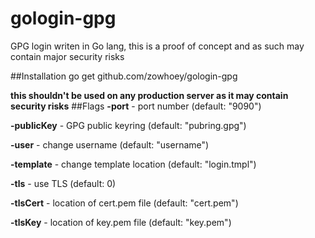# gologin-gpg
GPG login writen in Go lang, this is a proof of concept and as such may contain major security risks

##Installation
    go get github.com/zowhoey/gologin-gpg

**this shouldn't be used on any production server as it may contain security risks**
##Flags
**-port** - port number (default: "9090")

**-publicKey** - GPG public keyring (default: "pubring.gpg")

**-user** - change username (default: "username")

**-template** - change template location (default: "login.tmpl")

**-tls** - use TLS (default: 0) 

**-tlsCert** - location of cert.pem file (default: "cert.pem")

**-tlsKey** - location of key.pem file (default: "key.pem") 
